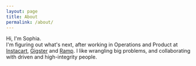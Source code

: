 ```yaml
---
layout: page
title: About
permalink: /about/
---
```


Hi, I'm Sophia. <br>
I'm figuring out what's next, after working in Operations and Product at <a href="http://instacart.com/">Instacart</a>, <a href="https://gigster.com/">Gigster</a> and <a href="https://ramp.com/">Ramp</a>.  I like wrangling big problems, and collaborating with driven and high-integrity people.  
